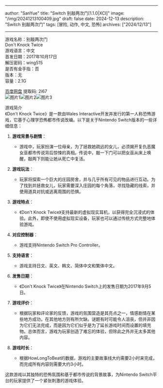
---
author: "SanYue"
title: "Switch 别敲两次门[1.1.0|XCI]"
image: "/img/20241213100409.jpg"
draft: false
date: 2024-12-13
description: "Switch 别敲两次门"
tags: [冒险, 动作, 中文, 恐怖]
archives: ["2024/12/13"]

---

游戏名称：别敲两次门   
Don't Knock Twice    
游戏语言：中文  
首发日期：2017年10月17日  
解压密码：wing515  
是否有金手指：否  
版本：无   
容量：2.1G

[百度网盘](https://pan.baidu.com/s/1W8HSr5_u9pTQkgOw9XN6Zg) 提取码: 2i67  
![图片1](/img/ce63bf.jpg)![图片2](/img/f268a1.jpg)![图片3](/img/9a1734.jpg)  

游戏简介  
《Don't Knock Twice》是一款由Wales Interactive开发并发行的第一人称恐怖游戏，它基于心理学恐怖都市传说改编。以下是关于Nintendo Switch版本的一些详细信息：

1. **游戏背景与剧情**：
   - 游戏中，玩家扮演一位母亲，为了拯救她疏远的女儿，必须揭开复仇恶魔女巫都市传说背后惊悚的真相。传说中，敲一下门可以把女巫从床上唤醒，敲两下则能让她从死亡中复活。

2. **游戏玩法**：
   - 玩家将探索一个巨大的庄园房舍，并与几乎所有可见的物品进行互动。为了找到并拯救女儿，玩家需要深入庄园的每个角落，寻找隐藏的线索，并使用道具对抗或逃离周围的恐惧。

3. **游戏特点**：
   - 《Don't Knock Twice》支持最新的虚拟现实耳机，以获得完全沉浸式的体验。此外，即使不使用虚拟现实设备，玩家也可以通过传统方式完整地体验游戏。

4. **对应控制器**：
   - 游戏支持Nintendo Switch Pro Controller。

5. **支持语言**：
   - 游戏支持日文、英文、韩文、简体中文和繁体中文。

6. **发售日期**：
   - 《Don't Knock Twice》在Nintendo Switch上的发售日期为2017年9月5日。

7. **游戏评价**：
   - 根据玩家和评论家的反馈，游戏的氛围营造是其亮点之一，情感剧情在某些地方成功，在其他地方则有所欠缺。谜题有时可能令人沮丧，但并非因为它们无法完成，而是因为它们似乎是为了延长游戏时间而设置的填充物。总体而言，游戏为玩家创造了难忘的体验，但除此之外并无太多其他内容。

8. **游戏时长**：
   - 根据HowLongToBeat的数据，游戏的主要故事线大约需要2小时来完成，而完成所有内容则需要大约3小时。

这款游戏以其独特的恐怖氛围和基于都市传说的背景故事，为Nintendo Switch平台的玩家提供了一个紧张刺激的游戏体验。
